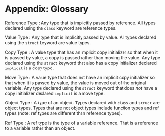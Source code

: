# Appendix: Glossary

Reference Type
: Any type that is implicitly passed by reference. All types declared using the `class` keyword are reference types.

Value Type
: Any type that is implicitly passed by value. All types declared using the `struct` keyword are value types.

Copy Type
: A value type that has an implicit copy initializer so that when it is passed by value, a copy is passed rather than moving the value. Any type declared using the `struct` keyword that also has a copy initializer declared `implicit` is a copy type.

Move Type
: A value type that does not have an implicit copy initializer so that when it is passed by value, the value is moved out of the original variable. Any type declared using the `struct` keyword that does *not* have a copy initializer declared `implicit` is a move type.

Object Type
: A type of an object. Types declared with `class` and `struct` are object types. Types that are not object types include function types and ref types (note: ref types are different than reference types).

Ref Type
: A ref type is the type of a variable reference. That is a reference to a variable rather than an object.

